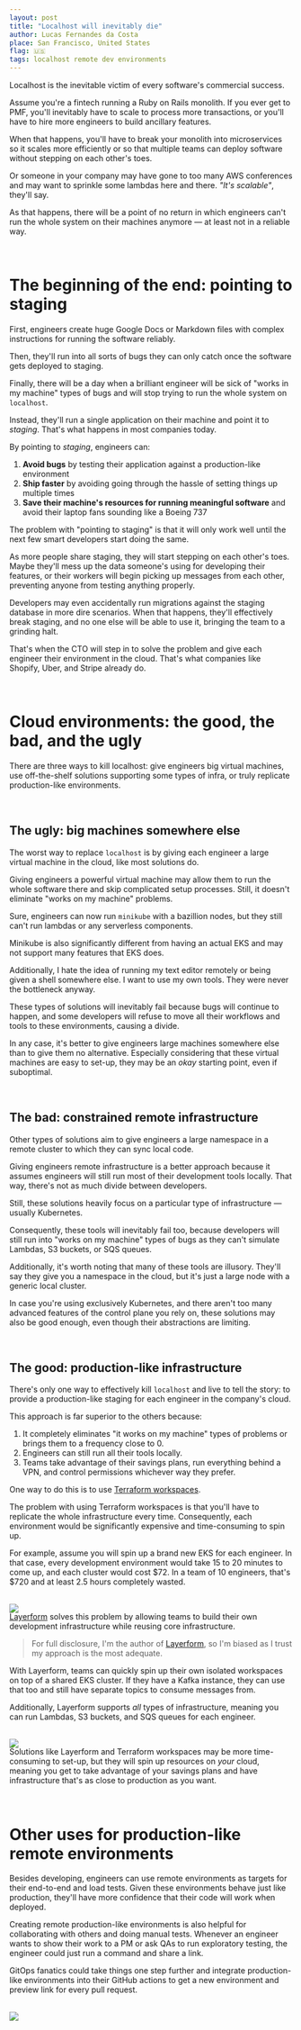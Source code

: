 ```yaml
---
layout: post
title: "Localhost will inevitably die"
author: Lucas Fernandes da Costa
place: San Francisco, United States
flag: 🇺🇸
tags: localhost remote dev environments
---
```


Localhost is the inevitable victim of every software's commercial success.

Assume you're a fintech running a Ruby on Rails monolith. If you ever get to PMF, you'll inevitably have to scale to process more transactions, or you'll have to hire more engineers to build ancillary features.

When that happens, you'll have to break your monolith into microservices so it scales more efficiently or so that multiple teams can deploy software without stepping on each other's toes.

Or someone in your company may have gone to too many AWS conferences and may want to sprinkle some lambdas here and there. _"It's scalable"_, they'll say.

As that happens, there will be a point of no return in which engineers can't run the whole system on their machines anymore — at least not in a reliable way.

<br />

# The beginning of the end: pointing to staging

First, engineers create huge Google Docs or Markdown files with complex instructions for running the software reliably.

Then, they'll run into all sorts of bugs they can only catch once the software gets deployed to staging.

Finally, there will be a day when a brilliant engineer will be sick of "works in my machine" types of bugs and will stop trying to run the whole system on `localhost`.

Instead, they'll run a single application on their machine and point it to _staging_. That's what happens in most companies today.

By pointing to _staging_, engineers can:

1. **Avoid bugs** by testing their application against a production-like environment
2. **Ship faster** by avoiding going through the hassle of setting things up multiple times
3. **Save their machine's resources for running meaningful software** and avoid their laptop fans sounding like a Boeing 737

The problem with "pointing to staging" is that it will only work well until the next few smart developers start doing the same.

As more people share staging, they will start stepping on each other's toes. Maybe they'll mess up the data someone's using for developing their features, or their workers will begin picking up messages from each other, preventing anyone from testing anything properly.

Developers may even accidentally run migrations against the staging database in more dire scenarios. When that happens, they'll effectively break staging, and no one else will be able to use it, bringing the team to a grinding halt.

That's when the CTO will step in to solve the problem and give each engineer their environment in the cloud. That's what companies like Shopify, Uber, and Stripe already do.

<br />

# Cloud environments: the good, the bad, and the ugly

There are three ways to kill localhost: give engineers big virtual machines, use off-the-shelf solutions supporting some types of infra, or truly replicate production-like environments.

<br />

## The ugly: big machines somewhere else

The worst way to replace `localhost` is by giving each engineer a large virtual machine in the cloud, like most solutions do.

Giving engineers a powerful virtual machine may allow them to run the whole software there and skip complicated setup processes. Still, it doesn't eliminate "works on my machine" problems.

Sure, engineers can now run `minikube` with a bazillion nodes, but they still can't run lambdas or any serverless components.

Minikube is also significantly different from having an actual EKS and may not support many features that EKS does.

Additionally, I hate the idea of running my text editor remotely or being given a shell somewhere else. I want to use my own tools. They were never the bottleneck anyway.

These types of solutions will inevitably fail because bugs will continue to happen, and some developers will refuse to move all their workflows and tools to these environments, causing a divide.

In any case, it's better to give engineers large machines somewhere else than to give them no alternative. Especially considering that these virtual machines are easy to set-up, they may be an _okay_ starting point, even if suboptimal.

<br />

## The bad: constrained remote infrastructure

Other types of solutions aim to give engineers a large namespace in a remote cluster to which they can sync local code.

Giving engineers remote infrastructure is a better approach because it assumes engineers will still run most of their development tools locally. That way, there's not as much divide between developers.

Still, these solutions heavily focus on a particular type of infrastructure — usually Kubernetes.

Consequently, these tools will inevitably fail too, because developers will still run into "works on my machine" types of bugs as they can't simulate Lambdas, S3 buckets, or SQS queues.

Additionally, it's worth noting that many of these tools are illusory. They'll say they give you a namespace in the cloud, but it's just a large node with a generic local cluster.

In case you're using exclusively Kubernetes, and there aren't too many advanced features of the control plane you rely on, these solutions may also be good enough, even though their abstractions are limiting.


<br />

## The good: production-like infrastructure

There's only one way to effectively kill `localhost` and live to tell the story: to provide a production-like staging for each engineer in the company's cloud.

This approach is far superior to the others because:

1. It completely eliminates "it works on my machine" types of problems or brings them to a frequency close to 0.
2. Engineers can still run all their tools locally.
3. Teams take advantage of their savings plans, run everything behind a VPN, and control permissions whichever way they prefer.

One way to do this is to use [Terraform workspaces](https://developer.hashicorp.com/terraform/language/state/workspaces).

The problem with using Terraform workspaces is that you'll have to replicate the whole infrastructure every time. Consequently, each environment would be significantly expensive and time-consuming to spin up.

For example, assume you will spin up a brand new EKS for each engineer. In that case, every development environment would take 15 to 20 minutes to come up, and each cluster would cost $72. In a team of 10 engineers, that's $720 and at least 2.5 hours completely wasted.

<br />

<img style="margin-bottom: -18px; max-height: 500px;" src="/assets/death-of-localhost/multi-cluster.png">

<br />

[Layerform](https://github.com/ergomake/layerform) solves this problem by allowing teams to build their own development infrastructure while reusing core infrastructure.

> For full disclosure, I'm the author of [Layerform](https://github.com/ergomake/layerform), so I'm biased as I trust my approach is the most adequate.

With Layerform, teams can quickly spin up their own isolated workspaces on top of a shared EKS cluster. If they have a Kafka instance, they can use that too and still have separate topics to consume messages from.

Additionally, Layerform supports _all_ types of infrastructure, meaning you can run Lambdas, S3 buckets, and SQS queues for each engineer.

<br />

<img style="margin-bottom: -18px; max-height: 500px;" src="/assets/death-of-localhost/dev-environments.png">

<br />

Solutions like Layerform and Terraform workspaces may be more time-consuming to set-up, but they will spin up resources on _your_ cloud, meaning you get to take advantage of your savings plans and have infrastructure that's as close to production as you want.

<br />

# Other uses for production-like remote environments

Besides developing, engineers can use remote environments as targets for their end-to-end and load tests. Given these environments behave just like production, they'll have more confidence that their code will work when deployed.

Creating remote production-like environments is also helpful for collaborating with others and doing manual tests. Whenever an engineer wants to show their work to a PM or ask QAs to run exploratory testing, the engineer could just run a command and share a link.

GitOps fanatics could take things one step further and integrate production-like environments into their GitHub actions to get a new environment and preview link for every pull request.

<br />

<img style="margin-bottom: -18px; max-height: 500px;" src="/assets/death-of-localhost/preview-link-layerform.png">

